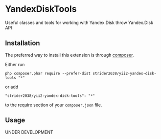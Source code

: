 YandexDiskTools
===============
Useful classes and tools for working with Yandex.Disk throw Yandex.Disk API

Installation
------------

The preferred way to install this extension is through [composer](http://getcomposer.org/download/).

Either run

```
php composer.phar require --prefer-dist strider2038/yii2-yandex-disk-tools "*"
```

or add

```
"strider2038/yii2-yandex-disk-tools": "*"
```

to the require section of your `composer.json` file.


Usage
-----

UNDER DEVELOPMENT